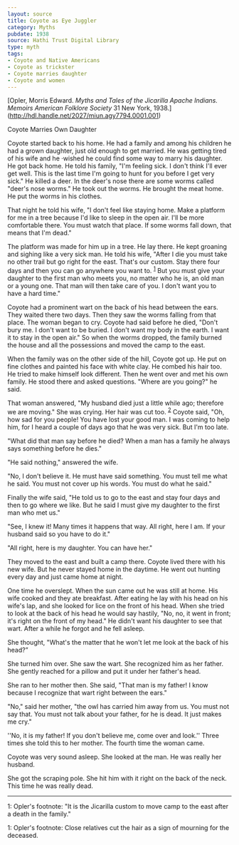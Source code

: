 ```yaml
---
layout: source
title: Coyote as Eye Juggler
category: Myths
pubdate: 1938
source: Hathi Trust Digital Library 
type: myth
tags:
- Coyote and Native Americans
- Coyote as trickster
- Coyote marries daughter 
- Coyote and women 
---
```


[Opler, Morris Edward. *Myths and Tales of the Jicarilla Apache Indians.* *Memoirs American Folklore Society* 31 New York, 1938.] (http://hdl.handle.net/2027/miun.agy7794.0001.001)

Coyote Marries Own Daughter

Coyote started back to his home. He had a family and among his children he had a grown daughter, just old enough to get married.  He was getting tired of his wife and he ·wished he could find some way to marry his daughter. He got back home. He told his family, "I'm feeling sick. I don't think I'll ever get well. This is the last time I'm going to hunt for you before I get very sick." He killed a deer. In the deer's nose there are some worms called "deer's nose worms." He took out the worms. He brought the meat home. He put the worms in his clothes. 

That night he told his wife, "I don't feel like staying home. Make a platform for me in a tree because I'd like to sleep in the open air. I'll be more comfortable there. You must watch that place. If some worms fall down, that means that I'm dead."

The platform was made for him up in a tree. He lay there. He kept groaning and sighing like a very sick man. He told his wife, "After I die you must take no other trail but go right for the east. That's our custom. Stay there four days and then you can go anywhere you want to. <sup>[1](#myfootnote1)</sup> But you must give your daughter to the first man who meets you, no matter who he is, an old man or a young one. That man will then take care of you. I don't want you to have a hard time." 

Coyote had a prominent wart on the back of his head between the ears. They waited there two days. Then they saw the worms falling from that place. The woman began to cry. Coyote had said before he died, "Don't bury me. I don't want to be buried. I don't want my body in the earth. I want it to stay in the open air." So when the worms dropped, the family burned the house and all the possessions and moved the camp to the east. 

When the family was on the other side of the hill, Coyote got up. He put on fine clothes and painted his face with white clay. He combed his hair too. He tried to make himself look different. Then he went over and met his own family. He stood there and asked questions. "Where are you going?" he said.

That woman answered, "My husband died just a little while ago; therefore we are moving." She was crying. Her hair was cut too. <sup>[2](#myfootnote2)</sup>  Coyote said, "Oh, how sad for you people! You have lost your good man. I was coming to help him, for I heard a couple of days ago that he was very sick. But I'm too late. 

"What did that man say before he died? When a man has a family he always says something before he dies." 

"He said nothing," answered the wife.

"No, I don't believe it. He must have said something. You must tell me what he said. You must not cover up his words. You must do what he said." 

Finally the wife said, "He told us to go to the east and stay four days and then to go where we like. But he said I must give my daughter to the first man who met us." 

"See, I knew it! Many times it happens that way. All right, here I am. If your husband said so you have to do it." 

"All right, here is my daughter. You can have her." 

They moved to the east and built a camp there. Coyote lived there with his new wife. But he never stayed home in the daytime. He went out hunting every day and just came home at night.  

One time he overslept. When the sun came out he was still at home. His wife cooked and they ate breakfast. After eating he lay with his head on his wife's lap, and she looked for lice on the front of his head. When she tried to look at the back of his head he would say hastily, "No, no, it went in front; it's right on the front of my head." He didn't want his daughter to see that wart. After a while he forgot and he fell asleep. 

She thought, "What's the matter that he won't let me look at the back of his head?”

She turned him over. She saw the wart. She recognized him as her father. She gently reached for a pillow and put it under her father's head. 

She ran to her mother then. She said, "That man is my father! I know because I recognize that wart right between the ears."

"No," said her mother, "the owl has carried him away from us. You must not say that. You must not talk about your father, for he is dead. It just makes me cry." 

''No, it is my father! If you don't believe me, come over and look.'' Three times she told this to her mother. The fourth time the woman came. 

Coyote was very sound asleep. She looked at the man. He was really her husband. 

She got the scraping pole. She hit him with it right on the back of the neck. This time he was really dead. 

***

<a name="myfootnote1">1</a>: Opler's footnote: "It is the Jicarilla custom to move camp to the east after a death in the family." 

<a name="myfootnote1">1</a>: Opler's footnote: Close relatives cut the hair as a sign of mourning for the deceased. 
